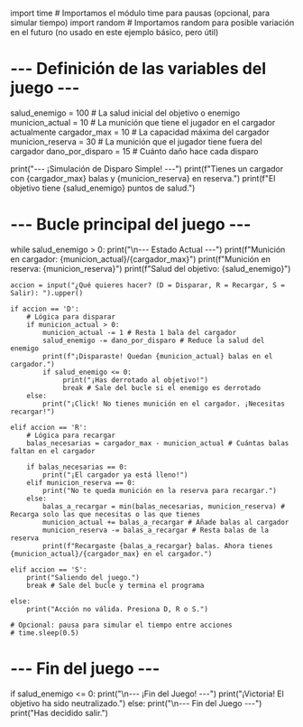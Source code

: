 import time # Importamos el módulo time para pausas (opcional, para simular tiempo)
import random # Importamos random para posible variación en el futuro (no usado en este ejemplo básico, pero útil)

# --- Definición de las variables del juego ---
salud_enemigo = 100  # La salud inicial del objetivo o enemigo
municion_actual = 10 # La munición que tiene el jugador en el cargador actualmente
cargador_max = 10    # La capacidad máxima del cargador
municion_reserva = 30 # La munición que el jugador tiene fuera del cargador
dano_por_disparo = 15 # Cuánto daño hace cada disparo

print("--- ¡Simulación de Disparo Simple! ---")
print(f"Tienes un cargador con {cargador_max} balas y {municion_reserva} en reserva.")
print(f"El objetivo tiene {salud_enemigo} puntos de salud.")

# --- Bucle principal del juego ---
while salud_enemigo > 0:
    print("\n--- Estado Actual ---")
    print(f"Munición en cargador: {municion_actual}/{cargador_max}")
    print(f"Munición en reserva: {municion_reserva}")
    print(f"Salud del objetivo: {salud_enemigo}")

    accion = input("¿Qué quieres hacer? (D = Disparar, R = Recargar, S = Salir): ").upper()

    if accion == 'D':
        # Lógica para disparar
        if municion_actual > 0:
            municion_actual -= 1 # Resta 1 bala del cargador
            salud_enemigo -= dano_por_disparo # Reduce la salud del enemigo
            print(f"¡Disparaste! Quedan {municion_actual} balas en el cargador.")
            if salud_enemigo <= 0:
                 print("¡Has derrotado al objetivo!")
                 break # Sale del bucle si el enemigo es derrotado
        else:
            print("¡Click! No tienes munición en el cargador. ¡Necesitas recargar!")

    elif accion == 'R':
        # Lógica para recargar
        balas_necesarias = cargador_max - municion_actual # Cuántas balas faltan en el cargador
        
        if balas_necesarias == 0:
            print("¡El cargador ya está lleno!")
        elif municion_reserva == 0:
            print("No te queda munición en la reserva para recargar.")
        else:
            balas_a_recargar = min(balas_necesarias, municion_reserva) # Recarga solo las que necesitas o las que tienes
            municion_actual += balas_a_recargar # Añade balas al cargador
            municion_reserva -= balas_a_recargar # Resta balas de la reserva
            print(f"Recargaste {balas_a_recargar} balas. Ahora tienes {municion_actual}/{cargador_max} en el cargador.")

    elif accion == 'S':
        print("Saliendo del juego.")
        break # Sale del bucle y termina el programa

    else:
        print("Acción no válida. Presiona D, R o S.")

    # Opcional: pausa para simular el tiempo entre acciones
    # time.sleep(0.5)

# --- Fin del juego ---
if salud_enemigo <= 0:
     print("\n--- ¡Fin del Juego! ---")
     print("¡Victoria! El objetivo ha sido neutralizado.")
else:
     print("\n--- Fin del Juego ---")
     print("Has decidido salir.")
